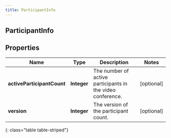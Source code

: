 ```yaml
---
title: ParticipantInfo
---
```

## ParticipantInfo


## Properties

| Name | Type | Description | Notes |
| ------------ | ------------- | ------------- | ------------- |
| **activeParticipantCount** | <!----><!---->**Integer**<!----> | The number of active participants in the video conference. |  [optional] |
| **version** | <!----><!---->**Integer**<!----> | The version of the participant count. |  [optional] |
{: class="table table-striped"}



